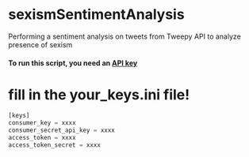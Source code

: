 # sexismSentimentAnalysis
Performing a sentiment analysis on tweets from Tweepy API to analyze presence of sexism


<h4> To run this script, you need an <a href='https://developer.twitter.com/en/docs/twitter-api/getting-started/getting-access-to-the-twitter-api' target="_blank"> API key</a> </h4>



# fill in the your_keys.ini file!
```python
[keys]
consumer_key = xxxx
consumer_secret_api_key = xxxx
access_token = xxxx
access_token_secret = xxxx
```
